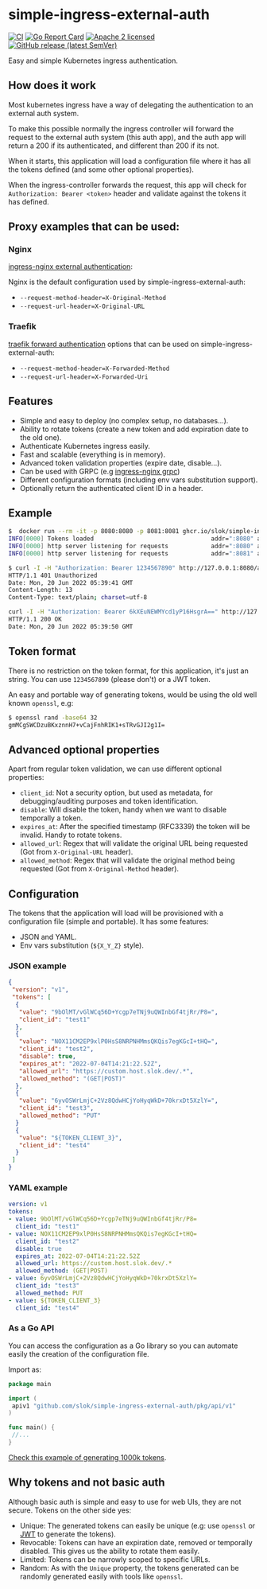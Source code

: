 # simple-ingress-external-auth

[![CI](https://github.com/slok/simple-ingress-external-auth/actions/workflows/ci.yaml/badge.svg?branch=main)](https://github.com/slok/simple-ingress-external-auth/actions/workflows/ci.yaml)
[![Go Report Card](https://goreportcard.com/badge/github.com/slok/simple-ingress-external-auth)](https://goreportcard.com/report/github.com/slok/simple-ingress-external-auth)
[![Apache 2 licensed](https://img.shields.io/badge/license-Apache2-blue.svg)](https://raw.githubusercontent.com/slok/simple-ingress-external-auth/master/LICENSE)
[![GitHub release (latest SemVer)](https://img.shields.io/github/v/release/slok/simple-ingress-external-auth)](https://github.com/slok/simple-ingress-external-auth/releases/latest)

Easy and simple Kubernetes ingress authentication.

## How does it work

Most kubernetes ingress have a way of delegating the authentication to an external auth system.

To make this possible normally the ingress controller will forward the request to the external auth system (this auth app), and the auth app will return a 200 if its authenticated, and different than 200 if its not.

When it starts, this application will load a configuration file where it has all the tokens defined (and some other optional properties).

When the ingress-controller forwards the request, this app will check for `Authorization: Bearer <token>` header and validate against the tokens it has defined.

## Proxy examples that can be used:

### Nginx

[ingress-nginx external authentication](https://kubernetes.github.io/ingress-nginx/user-guide/nginx-configuration/annotations/#external-authentication):

Nginx is the default configuration used by simple-ingress-external-auth:

- `--request-method-header=X-Original-Method`
- `--request-url-header=X-Original-URL`

### Traefik

[traefik forward authentication](https://doc.traefik.io/traefik/v2.0/middlewares/forwardauth/) options that can be used on simple-ingress-external-auth:

- `--request-method-header=X-Forwarded-Method`
- `--request-url-header=X-Forwarded-Uri`

## Features

- Simple and easy to deploy (no complex setup, no databases...).
- Ability to rotate tokens (create a new token and add expiration date to the old one).
- Authenticate Kubernetes ingress easily.
- Fast and scalable (everything is in memory).
- Advanced token validation properties (expire date, disable...).
- Can be used with GRPC (e.g [ingress-nginx grpc](https://kubernetes.github.io/ingress-nginx/examples/grpc/))
- Different configuration formats (including env vars substitution support).
- Optionally return the authenticated client ID in a header.

## Example

```bash
$  docker run --rm -it -p 8080:8080 -p 8081:8081 ghcr.io/slok/simple-ingress-external-auth --token-config-data='{"version": "v1","tokens": [{"value": "6kXEuNEWMYcd1yP16HsgrA=="}]}'
INFO[0000] Tokens loaded                                 addr=":8080" app=simple-ingress-external-auth svc=memory.TokenRepository tokens=1 version=dev
INFO[0000] http server listening for requests            addr=":8080" app=simple-ingress-external-auth version=dev
INFO[0000] http server listening for requests            addr=":8081" app=simple-ingress-external-auth health-check=/status metrics=/metrics pprof=/debug/pprof version=dev
```

```bash
$ curl -I -H "Authorization: Bearer 1234567890" http://127.0.0.1:8080/auth
HTTP/1.1 401 Unauthorized
Date: Mon, 20 Jun 2022 05:39:41 GMT
Content-Length: 13
Content-Type: text/plain; charset=utf-8

curl -I -H "Authorization: Bearer 6kXEuNEWMYcd1yP16HsgrA==" http://127.0.0.1:8080/auth
HTTP/1.1 200 OK
Date: Mon, 20 Jun 2022 05:39:50 GMT
```

## Token format

There is no restriction on the token format, for this application, it's just an string. You can use `1234567890` (please don't) or a JWT token.

An easy and portable way of generating tokens, would be using the old well known `openssl`, e.g:

```bash
$ openssl rand -base64 32
gmMCgSWCDzuBKxznnH7+vCajFnhRIK1+sTRvGJI2g1I=
```

## Advanced optional properties

Apart from regular token validation, we can use different optional properties:

- `client_id`: Not a security option, but used as metadata, for debugging/auditing purposes and token identification.
- `disable`: Will disable the token, handy when we want to disable temporally a token.
- `expires_at`: After the specified timestamp (RFC3339) the token will be invalid. Handy to rotate tokens.
- `allowed_url`: Regex that will validate the original URL being requested (Got from `X-Original-URL` header).
- `allowed_method`: Regex that will validate the original method being requested (Got from `X-Original-Method` header).

## Configuration

The tokens that the application will load will be provisioned with a configuration file (simple and portable). It has some features:

- JSON and YAML.
- Env vars substitution (`${X_Y_Z}` style).

### JSON example

```json
{
 "version": "v1",
 "tokens": [
  {
   "value": "9bOlMT/vGlWCq56D+Ycgp7eTNj9uQWInbGf4tjRr/P8=",
   "client_id": "test1"
  },
  {
   "value": "NOX11CM2EP9xlP0HsS8NRPNHMmsQKQis7egKGcI+tHQ=",
   "client_id": "test2",
   "disable": true,
   "expires_at": "2022-07-04T14:21:22.52Z",
   "allowed_url": "https://custom.host.slok.dev/.*",
   "allowed_method": "(GET|POST)"
  },
  {
   "value": "6yvOSWrLmjC+2Vz8QdwHCjYoHyqWkD+70krxDt5XzlY=",
   "client_id": "test3",
   "allowed_method": "PUT"
  }
  {
   "value": "${TOKEN_CLIENT_3}",
   "client_id": "test4"
  }
 ]
}
```

### YAML example

```yaml
version: v1
tokens:
- value: 9bOlMT/vGlWCq56D+Ycgp7eTNj9uQWInbGf4tjRr/P8=
  client_id: "test1"
- value: NOX11CM2EP9xlP0HsS8NRPNHMmsQKQis7egKGcI+tHQ=
  client_id: "test2"
  disable: true
  expires_at: 2022-07-04T14:21:22.52Z
  allowed_url: https://custom.host.slok.dev/.*
  allowed_method: (GET|POST)
- value: 6yvOSWrLmjC+2Vz8QdwHCjYoHyqWkD+70krxDt5XzlY=
  client_id: "test3"
  allowed_method: PUT
- value: ${TOKEN_CLIENT_3}
  client_id: "test4"
```

### As a Go API

You can access the configuration as a Go library so you can automate easily the creation of the configuration file.

Import as:

```go
package main

import (
 apiv1 "github.com/slok/simple-ingress-external-auth/pkg/api/v1"
)

func main() {
 //...
}
```

[Check this example of generating 1000k tokens](examples/config-generator).

## Why tokens and not basic auth

Although basic auth is simple and easy to use for web UIs, they are not secure. Tokens on the other side yes:

- Unique: The generated tokens can easily be unique (e.g: use `openssl` or [JWT](https://jwt.io/) to generate the tokens).
- Revocable: Tokens can have an expiration date, removed or temporally disabled. This gives us the ability to rotate them easily.
- Limited: Tokens can be narrowly scoped to specific URLs.
- Random: As with the `Unique` property, the tokens generated can be randomly generated easily with tools like `openssl`.

